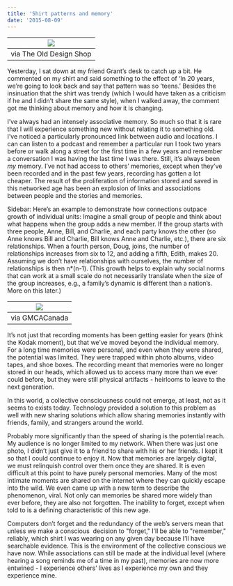 ```yaml
---
title: 'Shirt patterns and memory'
date: '2015-08-09'
---
```


| ![](./OldDesignShop_ONeillCatalogueMensClothingBW.jpg) |
|:---:|
| via The Old Design Shop |

Yesterday, I sat down at my friend Grant’s desk to catch up a bit. He commented on my shirt and said something to the effect of ‘In 20 years, we’re going to look back and say that pattern was so ‘teens.’ Besides the insinuation that the shirt was trendy (which I would have taken as a criticism if he and I didn’t share the same style), when I walked away, the comment got me thinking about memory and how it is changing.

I’ve always had an intensely associative memory. So much so that it is rare that I will experience something new without relating it to something old. I’ve noticed a particularly pronounced link between audio and locations. I can can listen to a podcast and remember a particular run I took two years before or walk along a street for the first time in a few years and remember a conversation I was having the last time I was there. Still, it’s always been *my* memory. I’ve not had access to others’ memories, except when they’ve been recorded and in the past few years, recording has gotten a lot cheaper. The result of the proliferation of information stored and saved in this networked age has been an explosion of links and associations between people and the stories and memories.

Sidebar: Here’s an example to demonstrate how connections outpace growth of individual units: Imagine a small group of people and think about what happens when the group adds a new member. If the group starts with three people, Anne, Bill, and Charlie, and each party knows the other (so Anne knows Bill and Charlie, Bill knows Anne and Charlie, etc.), there are six relationships. When a fourth person, Doug, joins, the number of relationships increases from six to 12, and adding a fifth, Edith, makes 20. Assuming we don’t have relationships with ourselves, the number of relationships is then n*(n-1). (This growth helps to explain why social norms that can work at a small scale do not necessarily translate when the size of the group increases, e.g., a family’s dynamic is different than a nation’s. More on this later.)

| ![](./icon_54121.png) |
|:---:|
| via GMCACanada |

It’s not just that recording moments has been getting easier for years (think the Kodak moment), but that we’ve moved beyond the individual memory. For a long time memories were personal, and even when they were shared, the potential was limited. They were trapped within photo albums, video tapes, and shoe boxes. The recording meant that memories were no longer stored in our heads, which allowed us to access many more than we ever could before, but they were still physical artifacts - heirlooms to leave to the next generation.

In this world, a collective consciousness could not emerge, at least, not as it seems to exists today. Technology provided a solution to this problem as well with new sharing solutions which allow sharing memories instantly with friends, family, and strangers around the world.

Probably more significantly than the speed of sharing is the potential reach. My audience is no longer limited to my network. When there was just one photo, I didn’t just give it to a friend to share with his or her friends. I kept it so that I could continue to enjoy it. Now that memories are largely digital, we must relinquish control over them once they are shared. It is even difficult at this point to have purely personal memories. Many of the most intimate moments are shared on the internet where they can quickly escape into the wild. We even came up with a new term to describe the phenomenon, viral. Not only can memories be shared more widely than ever before, they are also not forgotten. The inability to forget, except when told to is a defining characteristic of this new age.

Computers don’t forget and the redundancy of the web’s servers mean that unless we make a conscious  decision to "forget," I’ll be able to "remember," reliably, which shirt I was wearing on any given day because I’ll have searchable evidence. This is the environment of the collective conscious we have now. While associations can still be made at the individual level (where hearing a song reminds me of a time in my past), memories are now more entwined - I experience others’ lives as I experience my own and they experience mine.